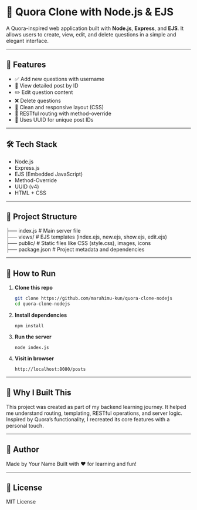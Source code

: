 # 🧠 Quora Clone with Node.js & EJS

A Quora-inspired web application built with **Node.js**, **Express**, and **EJS**. It allows users to create, view, edit, and delete questions in a simple and elegant interface.

---

## 📌 Features

- ✅ Add new questions with username
- 🧾 View detailed post by ID
- ✏️ Edit question content
- ❌ Delete questions
- 🎨 Clean and responsive layout (CSS)
- 🔄 RESTful routing with method-override
- 🔐 Uses UUID for unique post IDs

---

## 🛠 Tech Stack

- Node.js
- Express.js
- EJS (Embedded JavaScript)
- Method-Override
- UUID (v4)
- HTML + CSS

---

## 📁 Project Structure

├── index.js          # Main server file  
├── views/            # EJS templates (index.ejs, new.ejs, show.ejs, edit.ejs)  
├── public/           # Static files like CSS (style.css), images, icons  
├── package.json      # Project metadata and dependencies  



---

## 🚀 How to Run


1. **Clone this repo**
   ```bash
   git clone https://github.com/marahimu-kun/quora-clone-nodejs
   cd quora-clone-nodejs
2. **Install dependencies**
   ```
   npm install
3. **Run the server**
   ```
   node index.js
4. **Visit in browser**
   ```
   http://localhost:8080/posts

---

## 🙌 Why I Built This
This project was created as part of my backend learning journey. It helped me understand routing, templating, RESTful operations, and server logic. Inspired by Quora’s functionality, I recreated its core features with a personal touch.

---

## 👤 Author

Made by Your Name
Built with ❤️ for learning and fun!

---

## 📜 License

MIT License
